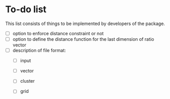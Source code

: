 # To-do list
This list consists of things to be implemented by developers of the package.

- [ ] option to enforce distance constraint or not
- [ ] option to define the distance function for the last dimension of ratio vector
- [ ] description of file format:
	- [ ] input
	- [ ] vector
	- [ ] cluster
	- [ ] grid

 